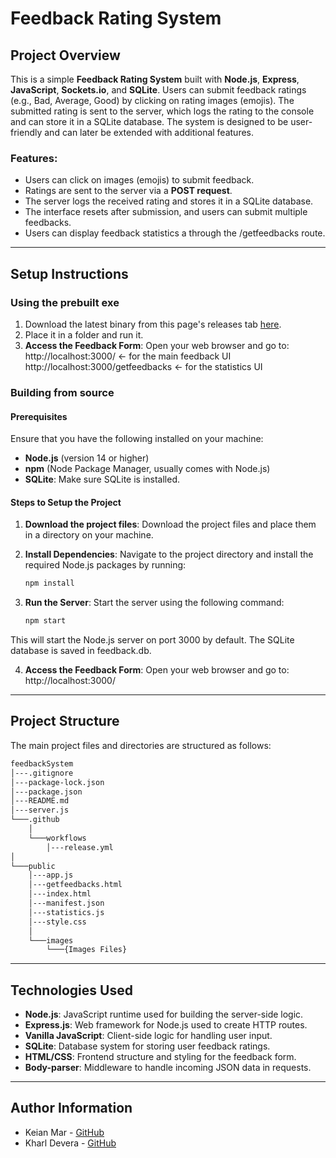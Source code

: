 # Feedback Rating System

## Project Overview

This is a simple **Feedback Rating System** built with **Node.js**, **Express**, **JavaScript**, **Sockets.io**, and **SQLite**. Users can submit feedback ratings (e.g., Bad, Average, Good) by clicking on rating images (emojis). The submitted rating is sent to the server, which logs the rating to the console and can store it in a SQLite database. The system is designed to be user-friendly and can later be extended with additional features.

### Features:
- Users can click on images (emojis) to submit feedback.
- Ratings are sent to the server via a **POST request**.
- The server logs the received rating and stores it in a SQLite database.
- The interface resets after submission, and users can submit multiple feedbacks.
- Users can display feedback statistics a through the /getfeedbacks route.

---

## Setup Instructions

### Using the prebuilt exe

1. Download the latest binary from this page's releases tab [here](https://github.com/Cogiii/feedbackSystem/releases).
2. Place it in a folder and run it.
3. **Access the Feedback Form**:
    Open your web browser and go to:
    http://localhost:3000/             <- for the main feedback UI
    http://localhost:3000/getfeedbacks <- for the statistics UI

### Building from source

#### Prerequisites

Ensure that you have the following installed on your machine:
- **Node.js** (version 14 or higher)
- **npm** (Node Package Manager, usually comes with Node.js)
- **SQLite**: Make sure SQLite is installed.

#### Steps to Setup the Project

1. **Download the project files**:
   Download the project files and place them in a directory on your machine.

2. **Install Dependencies**:
   Navigate to the project directory and install the required Node.js packages by running:
   ```bash
   npm install

3. **Run the Server**: 
    Start the server using the following command:
    ```bash
    npm start

This will start the Node.js server on port 3000 by default.
The SQLite database is saved in feedback.db.

4. **Access the Feedback Form**:
    Open your web browser and go to:
    http://localhost:3000/

---

## Project Structure

The main project files and directories are structured as follows:
```bash
feedbackSystem
│---.gitignore
│---package-lock.json
│---package.json
│---README.md
│---server.js
└───.github
    │
    └───workflows
        │---release.yml
│
└───public
    │---app.js
    │---getfeedbacks.html
    │---index.html
    │---manifest.json
    │---statistics.js
    │---style.css
    │
    └───images
        └───{Images Files}
```

---

## Technologies Used

- **Node.js**: JavaScript runtime used for building the server-side logic.
- **Express.js**: Web framework for Node.js used to create HTTP routes.
- **Vanilla JavaScript**: Client-side logic for handling user input.
- **SQLite**: Database system for storing user feedback ratings.
- **HTML/CSS**: Frontend structure and styling for the feedback form.
- **Body-parser**: Middleware to handle incoming JSON data in requests.

---

## Author Information
- Keian Mar - [GitHub](https://github.com/7kei)
- Kharl Devera - [GitHub](https://github.com/cogiii)